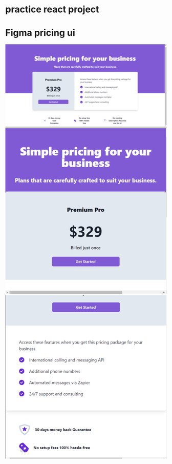 # practice react project 
# Figma pricing ui
![desktop](./src/images/desktop.png)
![Mobile](./src/images/mobile_1.png)
![](./src/images/mobile2.png)